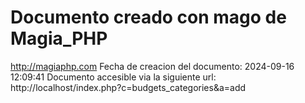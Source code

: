 # Documento creado con mago de Magia_PHP 
http://magiaphp.com 
Fecha de creacion del documento: 2024-09-16 12:09:41 
Documento accesible via la siguiente url:  
http://localhost/index.php?c=budgets_categories&a=add 

